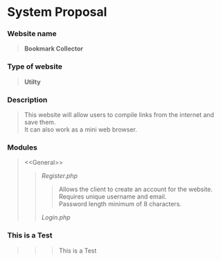 # System Proposal

### Website name

> **Bookmark Collector**

### Type of website

> **Utilty**

### Description

> This website will allow users to compile links from the internet and save them.<br>
> It can also work as a mini web browser.

### Modules
> <<General\>>
>> *Register.php*
>>> Allows the client to create an account for the website.<br>
>>> Requires unique username and email.<br>
>>> Password length minimum of 8 characters.
>>
>> *Login.php*
>>>


### This is a Test

>>> This is a Test
